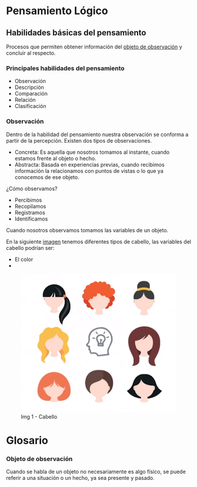 # Pensamiento Lógico

## Habilidades básicas del pensamiento

Procesos que permiten obtener información del [objeto de observación](#objeto-de-observación) y concluir al respecto.

### Principales habilidades del pensamiento

- Observación
- Descripción
- Comparación
- Relación
- Clasificación

### Observación

Dentro de la habilidad del pensamiento nuestra observación se conforma a partir de la percepción. Existen dos tipos de observaciones.

- Concreta: Es aquella que nosotros tomamos al instante, cuando estamos frente al objeto o hecho.
- Abstracta: Basada en experiencias previas, cuando recibimos información la relacionamos con puntos de vistas o lo que ya conocemos de ese objeto.

¿Cómo observamos?

- Percibimos
- Recopilamos
- Registramos
- Identificamos

Cuando nosotros observamos tomamos las variables de un objeto.

En la siguiente [imagen](#img1) tenemos diferentes tipos de cabello, las variables del cabello podrían ser:

- El color
- 

<figure id="img1">
    <img src="assets/hair.png" alt="Hair"/>
    <figcaption>Img 1 - Cabello</figcaption>
</figure>


# Glosario

### Objeto de observación

Cuando se habla de un objeto no necesariamente es algo físico, se puede referir a una situación o un hecho, ya sea presente y pasado.